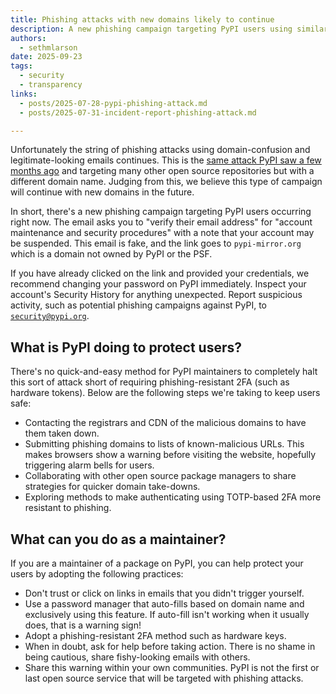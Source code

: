 ```yaml
---
title: Phishing attacks with new domains likely to continue
description: A new phishing campaign targeting PyPI users using similar tactics to previous campaigns.
authors:
  - sethmlarson
date: 2025-09-23
tags:
  - security
  - transparency
links:
  - posts/2025-07-28-pypi-phishing-attack.md
  - posts/2025-07-31-incident-report-phishing-attack.md

---
```


Unfortunately the string of phishing attacks using domain-confusion
and legitimate-looking emails continues. This is the [same attack PyPI saw a few months ago](2025-07-28-pypi-phishing-attack.md)
and targeting many other open source repositories
but with a different domain name. Judging from this, we believe this type of campaign will continue
with new domains in the future.

<!-- more -->

In short, there's a new phishing campaign
targeting PyPI users occurring right now. The email asks you to "verify their email address"
for "account maintenance and security procedures" with a note that your account may be suspended.
This email is fake, and the link goes to `pypi-mirror.org` which is a domain not owned by PyPI or the PSF.

If you have already clicked on the link and provided your credentials, we recommend changing your
password on PyPI immediately. Inspect your account's Security History for anything unexpected.
Report suspicious activity, such as potential phishing campaigns against PyPI, to [`security@pypi.org`](mailto:security@pypi.org).

## What is PyPI doing to protect users?

There's no quick-and-easy method for PyPI maintainers to completely
halt this sort of attack short of requiring phishing-resistant 2FA (such as hardware tokens).
Below are the following steps we're taking to keep users safe:

* Contacting the registrars and CDN of the malicious domains to have them taken down.
* Submitting phishing domains to lists of known-malicious URLs. This makes browsers show a warning
  before visiting the website, hopefully triggering alarm bells for users.
* Collaborating with other open source package managers to share strategies for quicker domain take-downs.
* Exploring methods to make authenticating using TOTP-based 2FA more resistant to phishing.

## What can you do as a maintainer?

If you are a maintainer of a package on PyPI, you can help protect your users by adopting the following practices:

* Don't trust or click on links in emails that you didn't trigger yourself.
* Use a password manager that auto-fills based on domain name and exclusively using this feature.
  If auto-fill isn't working when it usually does, that is a warning sign!
* Adopt a phishing-resistant 2FA method such as hardware keys.
* When in doubt, ask for help before taking action. There is no shame in being cautious, share fishy-looking emails with others.
* Share this warning within your own communities. PyPI is not the first or last open source service that will be targeted with phishing attacks.
